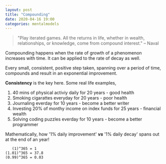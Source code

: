 ```yaml
---
layout: post
title: "Compounding"  
date: 2020-04-16 19:00
categories: mentalmodels
---
```

> "Play iterated games. All the returns in life, whether in wealth, relationships, or knowledge, come from compound interest." – Naval

Compounding happens when the rate of growth of a phenomenon increases with time. It can be applied to the rate of decay as well. 

Every small, consistent, positive step taken, spanning over a period of time, compounds and result in an exponential improvement. 

<b>Consistency</b> is the key here. Some real life examples, 
1. 40 mins of physical activiy daily for 20 years - good health 
2. Smoking cigarattes everyday for 20 years - poor health
3. Journaling everday for 10 years - become a better writer
4. Investing 20% of monthy income on index funds for 25 years - financial wealth 
5. Solving coding puzzles everday for 10 years - become a better programmer

Mathematically, how '1% daily improvement' <b><i>vs</i></b> '1% daily decay' spans out at the end of an year! 
``` 
   (1)^365 = 1
(1.01)^365 = 37.8   
(0.99)^365 = 0.03
``` 



